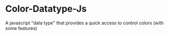 # Color-Datatype-Js
A javascript "data type" that provides a quick access to control colors (with some features)
